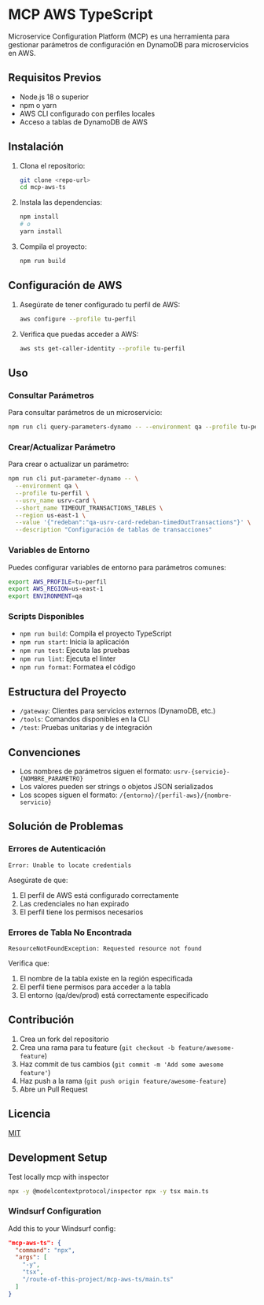 # MCP AWS TypeScript

Microservice Configuration Platform (MCP) es una herramienta para gestionar parámetros de configuración en DynamoDB para microservicios en AWS.

## Requisitos Previos

- Node.js 18 o superior
- npm o yarn
- AWS CLI configurado con perfiles locales
- Acceso a tablas de DynamoDB de AWS

## Instalación

1. Clona el repositorio:
   ```bash
   git clone <repo-url>
   cd mcp-aws-ts
   ```

2. Instala las dependencias:
   ```bash
   npm install
   # o
   yarn install
   ```

3. Compila el proyecto:
   ```bash
   npm run build
   ```

## Configuración de AWS

1. Asegúrate de tener configurado tu perfil de AWS:
   ```bash
   aws configure --profile tu-perfil
   ```

2. Verifica que puedas acceder a AWS:
   ```bash
   aws sts get-caller-identity --profile tu-perfil
   ```

## Uso

### Consultar Parámetros

Para consultar parámetros de un microservicio:

```bash
npm run cli query-parameters-dynamo -- --environment qa --profile tu-perfil --usrv_name usrv-card --region us-east-1
```

### Crear/Actualizar Parámetro

Para crear o actualizar un parámetro:

```bash
npm run cli put-parameter-dynamo -- \
  --environment qa \
  --profile tu-perfil \
  --usrv_name usrv-card \
  --short_name TIMEOUT_TRANSACTIONS_TABLES \
  --region us-east-1 \
  --value '{"redeban":"qa-usrv-card-redeban-timedOutTransactions"}' \
  --description "Configuración de tablas de transacciones"
```

### Variables de Entorno

Puedes configurar variables de entorno para parámetros comunes:

```bash
export AWS_PROFILE=tu-perfil
export AWS_REGION=us-east-1
export ENVIRONMENT=qa
```

### Scripts Disponibles

- `npm run build`: Compila el proyecto TypeScript
- `npm run start`: Inicia la aplicación
- `npm run test`: Ejecuta las pruebas
- `npm run lint`: Ejecuta el linter
- `npm run format`: Formatea el código

## Estructura del Proyecto

- `/gateway`: Clientes para servicios externos (DynamoDB, etc.)
- `/tools`: Comandos disponibles en la CLI
- `/test`: Pruebas unitarias y de integración

## Convenciones

- Los nombres de parámetros siguen el formato: `usrv-{servicio}-{NOMBRE_PARAMETRO}`
- Los valores pueden ser strings o objetos JSON serializados
- Los scopes siguen el formato: `/{entorno}/{perfil-aws}/{nombre-servicio}`

## Solución de Problemas

### Errores de Autenticación

```
Error: Unable to locate credentials
```

Asegúrate de que:
1. El perfil de AWS está configurado correctamente
2. Las credenciales no han expirado
3. El perfil tiene los permisos necesarios

### Errores de Tabla No Encontrada

```
ResourceNotFoundException: Requested resource not found
```

Verifica que:
1. El nombre de la tabla existe en la región especificada
2. El perfil tiene permisos para acceder a la tabla
3. El entorno (qa/dev/prod) está correctamente especificado

## Contribución

1. Crea un fork del repositorio
2. Crea una rama para tu feature (`git checkout -b feature/awesome-feature`)
3. Haz commit de tus cambios (`git commit -m 'Add some awesome feature'`)
4. Haz push a la rama (`git push origin feature/awesome-feature`)
5. Abre un Pull Request

## Licencia

[MIT](LICENSE)

## Development Setup
Test locally mcp with inspector

```bash
npx -y @modelcontextprotocol/inspector npx -y tsx main.ts 
```

### Windsurf Configuration

Add this to your Windsurf config:

```json
"mcp-aws-ts": {
  "command": "npx",
  "args": [
    "-y",
    "tsx",
    "/route-of-this-project/mcp-aws-ts/main.ts"
  ]
}
```
